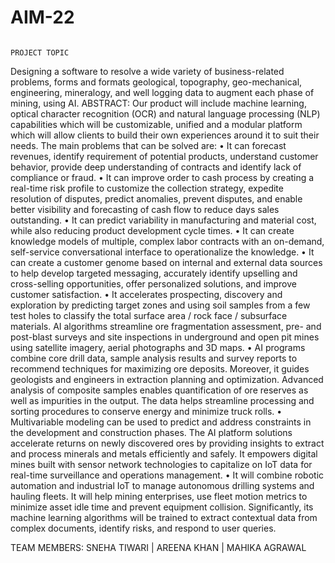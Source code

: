 # AIM-22
                                                                       PROJECT TOPIC 
Designing a software to resolve a wide variety of business-related problems, forms and formats  geological, topography, geo-mechanical, engineering, mineralogy, and well logging data to augment each phase of mining, using AI.
ABSTRACT:
Our product will include machine learning, optical character recognition (OCR) and natural language processing (NLP) capabilities which will be customizable, unified and a modular platform which will allow clients to build their own experiences around it to suit their needs. The main problems that can be solved are:
•	It can forecast revenues, identify requirement of potential products, understand customer behavior, provide deep understanding of contracts and identify lack of compliance or fraud.
•	It can improve order to cash process by creating a real-time risk profile to customize the collection strategy, expedite resolution of disputes, predict anomalies, prevent disputes, and enable better visibility and forecasting of cash flow to reduce days sales outstanding.
•	It can predict variability in manufacturing and material cost, while also reducing product development cycle times.
•	It can create knowledge models of multiple, complex labor contracts with an on-demand, self-service conversational interface to operationalize the knowledge.
•	It can create a customer genome based on internal and external data sources to help develop targeted messaging, accurately identify upselling and cross-selling opportunities, offer personalized solutions, and improve customer satisfaction.
•	It accelerates prospecting, discovery and exploration by predicting target zones and using soil samples from a few test holes to classify the total surface area / rock face / subsurface materials. AI algorithms streamline ore fragmentation assessment, pre- and post-blast surveys and site inspections in underground and open pit mines using satellite imagery, aerial photographs and 3D maps.
•	AI programs combine core drill data, sample analysis results and survey reports to recommend techniques for maximizing ore deposits. Moreover, it guides geologists and engineers in extraction planning and optimization. Advanced analysis of composite samples enables quantification of ore reserves as well as impurities in the output. The data helps streamline processing and sorting procedures to conserve energy and minimize truck rolls.
•	Multivariable modeling can be used to predict and address constraints in the development and construction phases. The AI platform solutions accelerate returns on newly discovered ores by providing insights to extract and process minerals and metals efficiently and safely. It empowers digital mines built with sensor network technologies to capitalize on IoT data for real-time surveillance and operations management.
•	It will combine robotic automation and industrial IoT to manage autonomous drilling systems and hauling fleets. It will help mining enterprises, use fleet motion metrics to minimize asset idle time and prevent equipment collision. Significantly, its machine learning algorithms will be trained to extract contextual data from complex documents, identify risks, and respond to user queries.


TEAM MEMBERS:    SNEHA TIWARI  |  AREENA KHAN | MAHIKA AGRAWAL


